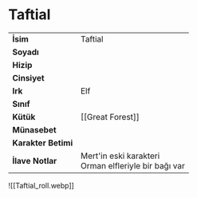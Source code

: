 # Taftial   
|  |  |  
|---|---|  
| **İsim** | Taftial |  
| **Soyadı** |  |  
| **Hizip** |  |  
| **Cinsiyet** |  |  
| **Irk** | Elf |  
| **Sınıf** |  |  
| **Kütük** | [[Great Forest]] |  
| **Münasebet** |  |  
| **Karakter Betimi** |  |  
| **İlave Notlar** | Mert'in eski karakteri<br>Orman elfleriyle bir bağı var |  
  
![[Taftial_roll.webp]]